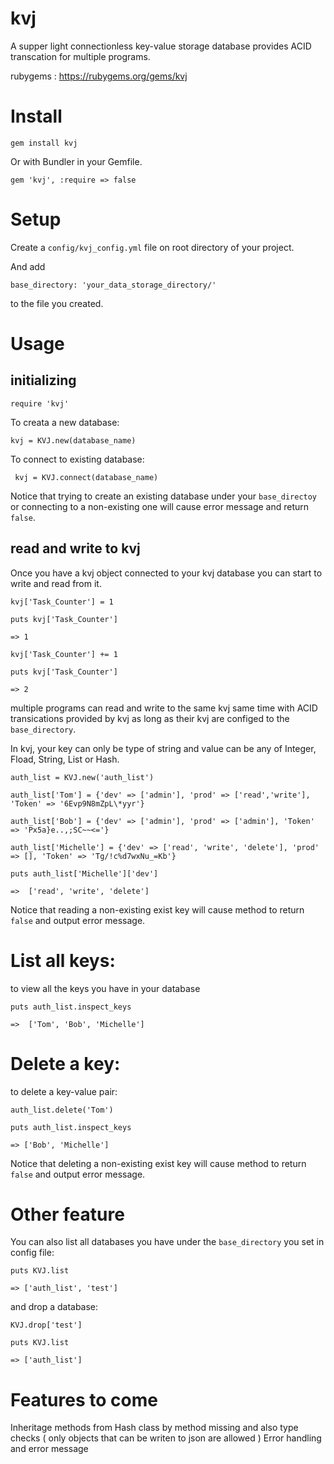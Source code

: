 # kvj
A supper light connectionless key-value storage database provides ACID transcation for multiple programs.

rubygems : https://rubygems.org/gems/kvj

# Install

```gem install kvj```

Or with Bundler in your Gemfile.

```gem 'kvj', :require => false```

# Setup
Create a `config/kvj_config.yml` file on root directory of your project.

And add

```base_directory: 'your_data_storage_directory/'```

to the file you created.

# Usage
## initializing
``` require 'kvj' ```

To creata a new database:

``` kvj = KVJ.new(database_name) ```

To connect to existing database:

``` kvj = KVJ.connect(database_name)```

Notice that trying to create an existing database under your `base_directoy` or connecting to a non-existing one
will cause error message and return `false`.

## read and write to kvj
Once you have a kvj object connected to your kvj database you can start to write and read from it.

``` kvj['Task_Counter'] = 1 ```

``` puts kvj['Task_Counter'] ```

``` => 1 ```

``` kvj['Task_Counter'] += 1 ```

``` puts kvj['Task_Counter'] ```

``` => 2 ```

multiple programs can read and write to the same kvj same time with ACID transications provided by kvj as long as their kvj are configed to the `base_directory`.

In kvj, your key can only be type of string and value can be any of Integer, Fload, String, List or Hash.

``` auth_list = KVJ.new('auth_list') ```

``` auth_list['Tom'] = {'dev' => ['admin'], 'prod' => ['read','write'], 'Token' => '6Evp9N8mZpL\*yyr'} ```

``` auth_list['Bob'] = {'dev' => ['admin'], 'prod' => ['admin'], 'Token' => 'Px5a}e..,;SC~~<='} ```

``` auth_list['Michelle'] = {'dev' => ['read', 'write', 'delete'], 'prod' => [], 'Token' => 'Tg/!c%d7wxNu_=Kb'} ```

``` puts auth_list['Michelle']['dev'] ```

``` =>  ['read', 'write', 'delete'] ```

Notice that reading a non-existing exist key will cause method to return `false` and output error message.



# List all keys:
to view all the keys you have in your database

```puts auth_list.inspect_keys```

```=>  ['Tom', 'Bob', 'Michelle'] ```


# Delete a key:
to delete a key-value pair:

``` auth_list.delete('Tom') ```

```puts auth_list.inspect_keys```

```=> ['Bob', 'Michelle']```

Notice that deleting a non-existing exist key will cause method to return `false` and output error message.



# Other feature

You can also list all databases you have under the `base_directory` you set in config file:

``` puts KVJ.list ```

``` => ['auth_list', 'test'] ```

and drop a database:

``` KVJ.drop['test'] ```

``` puts KVJ.list ```

``` => ['auth_list'] ```

# Features to come
Inheritage methods from Hash class by method missing and also type checks ( only objects that can  be writen to json are allowed )
Error handling and error message



